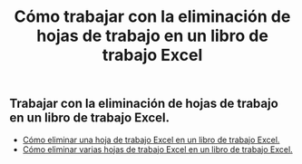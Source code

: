 ﻿---
title: Cómo trabajar con la eliminación de hojas de trabajo en un libro de trabajo Excel
second_title: Aspose.Cells Cloud Documen
linktitle: eliminar
type: docs
url: /es/worksheets/delete/
keywords: How to work with deleting worksheet on an Excel workbook
description: Aspose.Cells Cloud REST API admite la eliminación de hojas de trabajo en un libro de trabajo Excel. SDK admite tipos de lenguajes de desarrollo. Incluyen Android, C#, Go, Java, NodeJS, Perl, PHP, Python, Ruby y Swift.
weight: 20
kwords: Excel, Office Cloud, REST API, Hoja de cálculo, PDF, CSV, Json, Markdwon, Cómo trabajar con la eliminación de hojas de trabajo en un libro de trabajo Excel
---
## Trabajar con la eliminación de hojas de trabajo en un libro de trabajo Excel.

- [Cómo eliminar una hoja de trabajo Excel en un libro de trabajo Excel.](/cells/es/worksheets/delete-worksheet/) 
- [Cómo eliminar varias hojas de trabajo Excel en un libro de trabajo Excel.](/cells/es/worksheets/delete-multiple/) 



